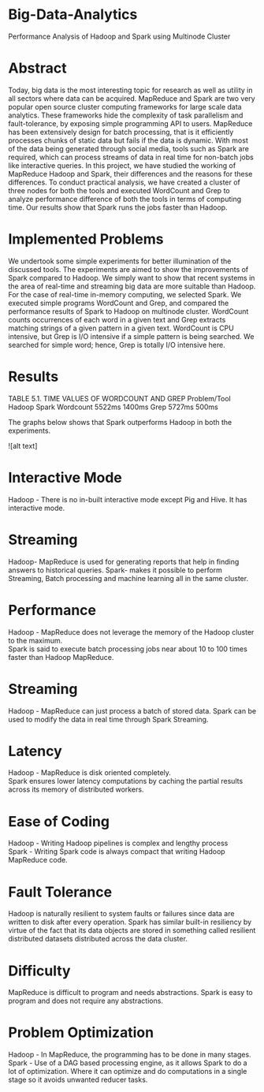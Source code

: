 # Big-Data-Analytics
Performance Analysis of Hadoop and Spark using Multinode Cluster
# Abstract
Today, big data is the most interesting topic for research as well as utility in all
sectors where data can be acquired. MapReduce and Spark are two very popular open
source cluster computing frameworks for large scale data analytics. These
frameworks hide the complexity of task parallelism and fault-tolerance, by exposing
simple programming API to users. MapReduce has been extensively design for batch
processing, that is it efficiently processes chunks of static data but fails if the data is
dynamic. With most of the data being generated through social media, tools such as
Spark are required, which can process streams of data in real time for non-batch jobs
like interactive queries. In this project, we have studied the working of MapReduce
Hadoop and Spark, their differences and the reasons for these differences. To conduct
practical analysis, we have created a cluster of three nodes for both the tools and
executed WordCount and Grep to analyze performance difference of both the tools in
terms of computing time. Our results show that Spark runs the jobs faster than
Hadoop.

# Implemented Problems
We undertook some simple experiments for better illumination of the discussed tools.
The experiments are aimed to show the improvements of Spark compared to Hadoop. We
simply want to show that recent systems in the area of real-time and streaming big data
are more suitable than Hadoop. For the case of real-time in-memory computing, we
selected Spark. We executed simple programs WordCount and Grep, and compared the
performance results of Spark to Hadoop on multinode cluster.
WordCount counts occurrences of each word in a given text and Grep extracts matching
strings of a given pattern in a given text. WordCount is CPU intensive, but Grep is I/O
intensive if a simple pattern is being searched. We searched for simple word; hence, Grep
is totally I/O intensive here.

# Results 
TABLE 5.1. TIME VALUES OF WORDCOUNT AND GREP 
Problem/Tool 	Hadoop 	Spark 
Wordcount 	  5522ms 	 1400ms 
Grep 	       5727ms 	500ms 
 
The graphs below shows that Spark outperforms Hadoop in both the experiments. 

![alt text] 
# Interactive Mode 
Hadoop - There is no in-built interactive mode except Pig and Hive. 
It has interactive mode. 
# Streaming 
Hadoop- MapReduce is used for generating reports that help in finding answers to historical queries. 
Spark- makes it possible to perform Streaming, Batch processing and machine learning all in the same cluster. 
# Performance 
Hadoop - MapReduce does not leverage the memory of the Hadoop cluster to the maximum. 	
Spark is said to execute batch processing jobs near about 10 to 100 times faster than Hadoop MapReduce. 
# Streaming 	
Hadoop - MapReduce can just process a batch of stored data. 
Spark can be used to modify the data in real time through Spark Streaming. 
# Latency
Hadoop - MapReduce is disk oriented completely. 	
Spark ensures lower latency computations by caching the partial results across its memory of distributed workers. 
# Ease of Coding 	
Hadoop - Writing Hadoop pipelines is complex and lengthy 
process 	
Spark - Writing Spark code is always compact that writing Hadoop MapReduce code. 
# Fault Tolerance 
Hadoop is naturally resilient to system faults or failures since data are written to disk after every operation.
Spark has similar built-in resiliency by virtue of the fact that its data objects are stored in something called resilient distributed datasets distributed across the data cluster. 
# Difficulty 	
MapReduce is difficult to program and needs abstractions. 
Spark is easy to program and does not require any abstractions. 
# Problem Optimization 
Hadoop - In MapReduce, the programming has to be done in many stages. 	
Spark - Use of a DAG based processing engine, as it allows Spark to do a lot of optimization. Where it can optimize and do computations in a single stage so it avoids unwanted reducer tasks. 
 
